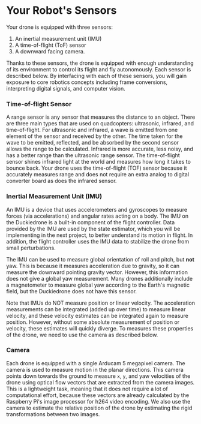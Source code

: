 # Your Robot's Sensors

Your drone is equipped with three sensors:

1. An inertial measurement unit (IMU)
1. A time-of-flight (ToF) sensor
1. A downward facing camera.

Thanks to these sensors, the drone is equipped with enough understanding of its environment to control its flight and fly autonomously. Each sensor is described below. By interfacing with each of these sensors, you will gain exposure to core robotics concepts including frame conversions, interpreting digital signals, and computer vision.


### Time-of-flight Sensor

A range sensor is any sensor that measures the distance to an
object. There are three main types that are used on quadcopters:
ultrasonic, infrared, and time-of-flight. For ultrasonic and infrared,
a wave is emitted from one element of the sensor and received by the
other. The time taken for the wave to be emitted, reflected, and be
absorbed by the second sensor allows the range to be
calculated. Infrared is more accurate, less noisy, and has a better
range than the ultrasonic range sensor.  The time-of-flight sensor
shines infrared light at the world and measures how long it takes to
bounce back.  Your drone uses the time-of-flight (TOF) sensor because
it accurately measures range and does not require an extra analog to
digital converter board as does the infrared sensor.


### Inertial Measurement Unit (IMU)

An IMU is a device that uses accelerometers and gyroscopes to measure
forces (via accelerations) and angular rates acting on a body. The IMU
on the Duckiedrone is a built-in component of the flight controller. Data
provided by the IMU are used by the state estimator, which you will be
implementing in the next project, to better understand its motion in
flight. In addition, the flight controller uses the IMU data to
stabilize the drone from small perturbations.

The IMU can be used to measure global orientation of roll and pitch, but **not** yaw.  This is because it measures acceleration due to gravity, so it can measure the downward pointing gravity
vector.  However, this information does not give a global yaw measurement.  Many
drones additionally include a magnetometer to measure global yaw
according to the Earth's magnetic field, but the Duckiedrone does not
have this sensor.

Note that IMUs do NOT measure position or linear velocity.  The
acceleration measurements can be integrated (added up over time) to
measure linear velocity, and these velocity estimates can be
integrated again to measure position.  However, without some absolute
measurement of position or velocity, these estimates will quickly
diverge.  To measures these properties of the drone, we need to use
the camera as described below.


### Camera

Each drone is equipped with a single Arducam 5 megapixel camera. The camera is used to measure motion in the planar
directions. This camera points down towards the ground to measure `x`, `y`,
and yaw velocities of the drone using optical flow vectors that are
extracted from the camera images. This is a lightweight task, meaning
that it does not require a lot of computational effort, because these vectors
are already calculated by the Raspberry Pi's image processor for h264 video
encoding. We also use the camera to estimate the relative position of
the drone by estimating the rigid transformations between two images.

```{tableofcontents}
```